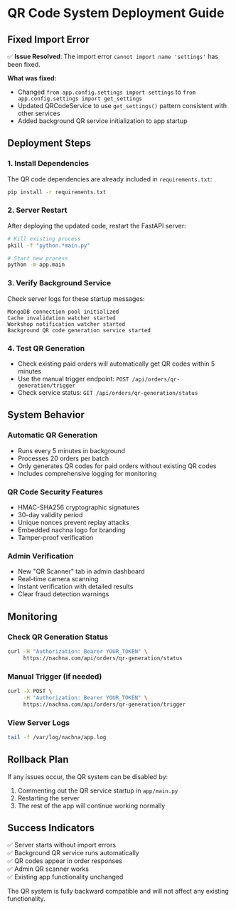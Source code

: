 # QR Code System Deployment Guide

## Fixed Import Error

✅ **Issue Resolved**: The import error `cannot import name 'settings'` has been fixed.

**What was fixed:**
- Changed `from app.config.settings import settings` to `from app.config.settings import get_settings`
- Updated QRCodeService to use `get_settings()` pattern consistent with other services
- Added background QR service initialization to app startup

## Deployment Steps

### 1. Install Dependencies
The QR code dependencies are already included in `requirements.txt`:
```bash
pip install -r requirements.txt
```

### 2. Server Restart
After deploying the updated code, restart the FastAPI server:
```bash
# Kill existing process
pkill -f "python.*main.py"

# Start new process
python -m app.main
```

### 3. Verify Background Service
Check server logs for these startup messages:
```
MongoDB connection pool initialized
Cache invalidation watcher started
Workshop notification watcher started
Background QR code generation service started
```

### 4. Test QR Generation
- Check existing paid orders will automatically get QR codes within 5 minutes
- Use the manual trigger endpoint: `POST /api/orders/qr-generation/trigger`
- Check service status: `GET /api/orders/qr-generation/status`

## System Behavior

### Automatic QR Generation
- Runs every 5 minutes in background
- Processes 20 orders per batch
- Only generates QR codes for paid orders without existing QR codes
- Includes comprehensive logging for monitoring

### QR Code Security Features
- HMAC-SHA256 cryptographic signatures
- 30-day validity period
- Unique nonces prevent replay attacks
- Embedded nachna logo for branding
- Tamper-proof verification

### Admin Verification
- New "QR Scanner" tab in admin dashboard
- Real-time camera scanning
- Instant verification with detailed results
- Clear fraud detection warnings

## Monitoring

### Check QR Generation Status
```bash
curl -H "Authorization: Bearer YOUR_TOKEN" \
     https://nachna.com/api/orders/qr-generation/status
```

### Manual Trigger (if needed)
```bash
curl -X POST \
     -H "Authorization: Bearer YOUR_TOKEN" \
     https://nachna.com/api/orders/qr-generation/trigger
```

### View Server Logs
```bash
tail -f /var/log/nachna/app.log
```

## Rollback Plan

If any issues occur, the QR system can be disabled by:
1. Commenting out the QR service startup in `app/main.py`
2. Restarting the server
3. The rest of the app will continue working normally

## Success Indicators

✅ Server starts without import errors  
✅ Background QR service runs automatically  
✅ QR codes appear in order responses  
✅ Admin QR scanner works  
✅ Existing app functionality unchanged  

The QR system is fully backward compatible and will not affect any existing functionality.

